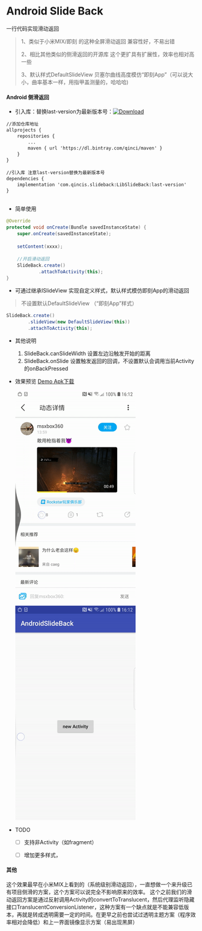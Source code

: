 # Android Slide Back
一行代码实现滑动返回

> 1、类似于小米MIX/即刻 的这种全屏滑动返回 兼容性好，不易出错
> 
> 2、相比其他类似的侧滑返回的开源库 这个更扩具有扩展性，效率也相对高一些
> 
> 3、默认样式DefaultSlideView 贝塞尔曲线高度模仿“即刻App”（可以说大小，曲率基本一样，用指甲盖测量的，哈哈哈)

#### Android 侧滑返回

* 引入库：替换last-version为最新版本号：[![Download](https://api.bintray.com/packages/qinci/maven/AndroidSlideBack/images/download.svg)](https://bintray.com/qinci/maven/AndroidSlideBack/)

```
//添加仓库地址
allprojects {
    repositories {
        ...
        maven { url 'https://dl.bintray.com/qinci/maven' }
    }
}

//引入库 注意last-version替换为最新版本号
dependencies {
    implementation 'com.qincis.slideback:LibSlideBack:last-version'
}
	
```


* 简单使用

```java
@Override
protected void onCreate(Bundle savedInstanceState) {
    super.onCreate(savedInstanceState);
    
    setContent(xxxx);
    
    //开启滑动返回
    SlideBack.create()
            .attachToActivity(this);
}
```


* 可通过继承ISlideView 实现自定义样式，默认样式模仿即刻App的滑动返回

> 不设置默认DefaultSlideView （“即刻App”样式）

```java
SlideBack.create()
        .slideView(new DefaultSlideView(this))
        .attachToActivity(this);
```

* 其他说明
  1. SlideBack.canSlideWidth 设置左边沿触发开始的距离
  2. SlideBack.onSlide 设置触发返回的回调，不设置默认会调用当前Activity的onBackPressed
  

* 效果预览	[Demo Apk下载](https://github.com/qinci/AndroidSlideBack/raw/master/apk/demo.apk)

	![即刻](image/jike.gif)
	![demo](image/slideback.gif)
	
* TODO
	- [ ] 支持非Activity（如fragment）
	- [ ] 增加更多样式，


#### 其他
这个效果最早在小米MIX上看到的（系统级别滑动返回），一直想做一个来升级已有项目侧滑的方案，这个方案可以说完全不影响原来的效率。
这个之前我们的滑动返回方案是通过反射调用Activity的convertToTranslucent，然后代理监听隐藏接口TranslucentConversionListener，这种方案有一个缺点就是不能兼容低版本，再就是转成透明需要一定的时间。在更早之前也尝试过透明主题方案（程序效率相对会降低）和上一界面镜像显示方案（易出现黑屏）